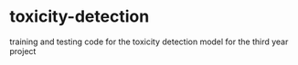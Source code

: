 # toxicity-detection
training and testing code for the toxicity detection model for the third year project

